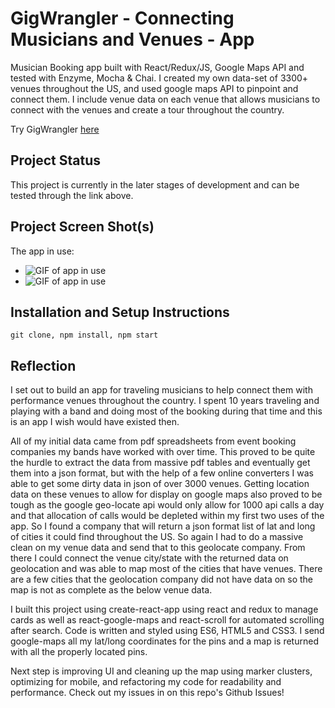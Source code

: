 # GigWrangler - Connecting Musicians and Venues -  App  

Musician Booking app built with React/Redux/JS, Google Maps API and tested with Enzyme, Mocha & Chai. I created my own data-set of 3300+ venues throughout the US, and used google maps API to pinpoint and connect them. I include venue data on each venue that allows musicians to connect with the venues and create a tour throughout the country.

Try GigWrangler [here](https://adamj1232.github.io/Gig-Wrangler/)

## Project Status

This project is currently in the later stages of development and can be tested through the link above.

## Project Screen Shot(s)

The app in use:
* ![GIF of app in use](http://g.recordit.co/FRuTKd3PjF.gif)
* ![GIF of app in use](http://g.recordit.co/0xTG7CPthF.gif)

## Installation and Setup Instructions

`git clone, npm install, npm start`

## Reflection

  I set out to build an app for traveling musicians to help connect them with performance venues throughout the country. I spent 10 years traveling and playing with a band and doing most of the booking during that time and this is an app I wish would have existed then.

  All of my initial data came from pdf spreadsheets from event booking companies my bands have worked with over time. This proved to be quite the hurdle to extract the data from massive pdf tables and eventually get them into a json format, but with the help of a few online converters I was able to get some dirty data in json of over 3000 venues. Getting location data on these venues to allow for display on google maps also proved to be tough as the google geo-locate api would only allow for 1000 api calls a day and that allocation of calls would be depleted within my first two uses of the app. So I found a company that will return a json format list of lat and long of cities it could find throughout the US. So again I had to do a massive clean on my venue data and send that to this geolocate company. From there I could connect the venue city/state with the returned data on geolocation and was able to map most of the cities that have venues. There are a few cities that the geolocation company did not have data on so the map is not as complete as the below venue data.

  I built this project using create-react-app using react and redux to manage cards as well as react-google-maps and react-scroll for automated scrolling after search.
  Code is written and styled using ES6, HTML5 and CSS3.
  I send google-maps all my lat/long coordinates for the pins and a map is returned with all the properly located pins.

  Next step is improving UI and cleaning up the map using marker clusters, optimizing for mobile, and refactoring my code for readability and performance. Check out my issues in on this repo's Github Issues!
